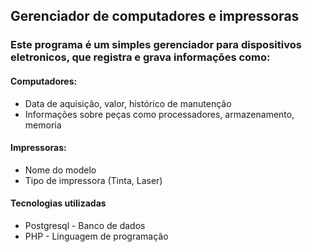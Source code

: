 ## Gerenciador de computadores e impressoras
### Este programa é um simples gerenciador para dispositivos eletronicos, que registra e grava informações como:

#### Computadores:
* Data de aquisição, valor, histórico de manutenção 
* Informações sobre peças como processadores, armazenamento, memoria

#### Impressoras:
* Nome do modelo
* Tipo de impressora (Tinta, Laser)


#### Tecnologias utilizadas
* Postgresql - Banco de dados
* PHP - Linguagem de programação

